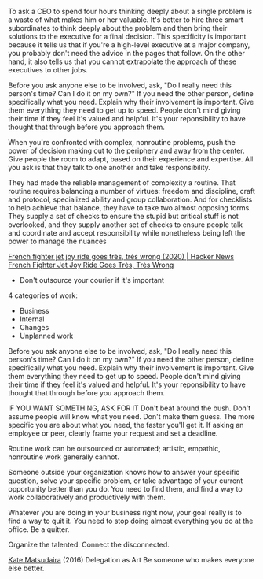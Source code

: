 
To ask a CEO to spend four hours thinking deeply about a single problem
is a waste of what makes him or her valuable. It's better to hire three
smart subordinates to think deeply about the problem and then bring
their solutions to the executive for a final decision. This specificity
is important because it tells us that if you're a high-level executive
at a major company, you probably don't need the advice in the pages that
follow. On the other hand, it also tells us that you cannot extrapolate
the approach of these executives to other jobs.

Before you ask anyone else to be involved, ask, "Do I really need this
person's time? Can I do it on my own?"
If you need the other person, define specifically what you need. Explain
why their involvement is important.
Give them everything they need to get up to speed. People don't mind
giving their time if they feel it's valued and helpful.
It's your reponsibility to have thought that through before you approach
them.

When you're confronted with complex, nonroutine problems, push the power
of decision making out to the periphery and away from the center. Give
people the room to adapt, based on their experience and expertise. All
you ask is that they talk to one another and take responsibility.

They had made the reliable management of complexity a routine. That
routine requires balancing a number of virtues: freedom and discipline,
craft and protocol, specialized ability and group collaboration. And for
checklists to help achieve that balance, they have to take two almost
opposing forms. They supply a set of checks to ensure the stupid but
critical stuff is not overlooked, and they supply another set of checks
to ensure people talk and coordinate and accept responsibility while
nonetheless being left the power to manage the nuances

[French fighter jet joy ride goes très, très wrong (2020) | Hacker News](https://news.ycombinator.com/item?id=31145266)
[French Fighter Jet Joy Ride Goes Très, Très Wrong](https://www.caranddriver.com/news/a32131240/french-dassault-fighter-jet-joyride/)
- Don't outsource your courier if it's important

4 categories of work:
- Business
- Internal
- Changes
- Unplanned work

Before you ask anyone else to be involved, ask, "Do I really need this person's time? Can I do it on my own?"
If you need the other person, define specifically what you need. Explain why their involvement is important.
Give them everything they need to get up to speed. People don't mind giving their time if they feel it's valued and helpful.
It's your reponsibility to have thought that through before you approach them.

IF YOU WANT SOMETHING, ASK FOR IT
Don't beat around the bush. Don't assume people will know what you need. Don't make them guess.
The more specific you are about what you need, the faster you'll get it.
If asking an employee or peer, clearly frame your request and set a deadline.

Routine work can be outsourced or automated; artistic, empathic, nonroutine work generally cannot.

Someone outside your organization knows how to answer your specific question, solve your specific problem, or take advantage of your current opportunity better than you do. You need to find them, and find a way to work collaboratively and productively with them.

Whatever you are doing in your business right now, your goal really is to find a way to quit it. You need to stop doing almost everything you do at the office. Be a quitter.

Organize the talented. Connect the disconnected.

[Kate Matsudaira](https://queue.acm.org/detail.cfm?id=2926696)
(2016) Delegation as Art
Be someone who makes everyone else better.
